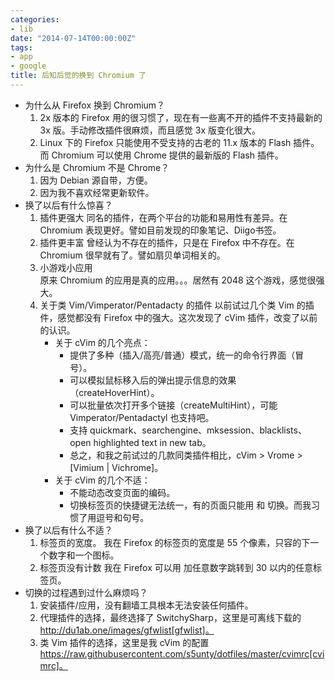 ```yaml
---
categories:
- lib
date: "2014-07-14T00:00:00Z"
tags:
- app
- google
title: 后知后觉的换到 Chromium 了
---
```


* 为什么从 Firefox 换到 Chromium？
  1. 2x 版本的 Firefox 用的很习惯了，现在有一些离不开的插件不支持最新的 3x 版。手动修改插件很麻烦，而且感觉 3x 版变化很大。
  2. Linux 下的 Firefox 只能使用不受支持的古老的 11.x 版本的 Flash 插件。而 Chromium 可以使用 Chrome 提供的最新版的 Flash 插件。
* 为什么是 Chromium 不是 Chrome？
  1. 因为 Debian 源自带，方便。
  2. 因为我不喜欢经常更新软件。
* 换了以后有什么惊喜？
  1. 插件更强大
     同名的插件，在两个平台的功能和易用性有差异。在 Chromium 表现更好。譬如目前发现的印象笔记、Diigo书签。
  2. 插件更丰富
     曾经认为不存在的插件，只是在 Firefox 中不存在。在 Chromium 很早就有了。譬如扇贝单词相关的。
  3. 小游戏小应用  
     原来 Chromium 的应用是真的应用。。。居然有 2048 这个游戏，感觉很强大。
  4. 关于类 Vim/Vimperator/Pentadacty 的插件
     以前试过几个类 Vim 的插件，感觉都没有 Firefox 中的强大。这次发现了 cVim 插件，改变了以前的认识。
     - 关于 cVim 的几个亮点：
       - 提供了多种（插入/高亮/普通）模式，统一的命令行界面（冒号）。
       - 可以模拟鼠标移入后的弹出提示信息的效果（createHoverHint）。
       - 可以批量依次打开多个链接（createMultiHint），可能 Vimperator/Pentadactyl 也支持吧。
       - 支持 quickmark、searchengine、mksession、blacklists、open highlighted text in new tab。
       - 总之，和我之前试过的几款同类插件相比，cVim > Vrome > [Vimium | Vichrome]。
     - 关于 cVim 的几个不适：
       - 不能动态改变页面的编码。
       - 切换标签页的快捷键无法统一，有的页面只能用 <Alt-J> 和 <Alt-K> 切换。而我习惯了用逗号和句号。
* 换了以后有什么不适？
  1. 标签页的宽度。
     我在 Firefox 的标签页的宽度是 55 个像素，只容的下一个数字和一个图标。
  2. 标签页没有计数
     我在 Firefox 可以用 <Alt> 加任意数字跳转到 30 以内的任意标签页。
* 切换的过程遇到过什么麻烦吗？
  1. 安装插件/应用，没有翻墙工具根本无法安装任何插件。
  2. 代理插件的选择，最终选择了 SwitchySharp，这里是可离线下载的 http://du1ab.one/images/gfwlist[gfwlist]。
  3. 类 Vim 插件的选择，这里是我 cVim 的配置 https://raw.githubusercontent.com/s5unty/dotfiles/master/cvimrc[cvimrc]。

